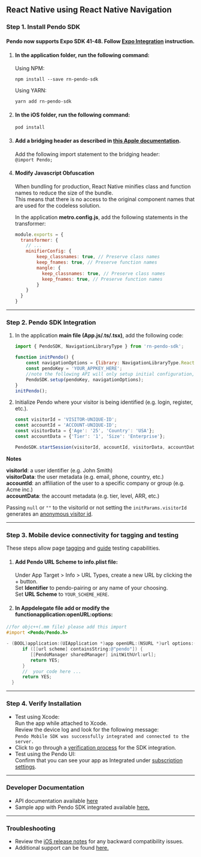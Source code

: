 ## React Native using React Native Navigation

### Step 1. Install Pendo SDK

#### Pendo now supports Expo SDK 41-48. Follow <a href="expo_rnn.md">Expo Integration</a> instruction.

1. #### In the **application folder**, run the following command:

    Using NPM:
    ```shell
    npm install --save rn-pendo-sdk
    ```
    Using YARN:
    ```shell
    yarn add rn-pendo-sdk
    ```

2. #### In the **iOS folder**, run the following command:

    ```shell script 
    pod install
    ```

3. #### Add a **bridging header** as described in <a href="https://developer.apple.com/documentation/swift/imported_c_and_objective-c_apis/importing_objective-c_into_swift" target="_blank">this Apple documentation</a>.
    Add the following import statement to the bridging header:  
    `@import Pendo;`

4. #### Modify Javascript Obfuscation

    When bundling for production, React Native minifies class and function names to reduce the size of the bundle.  
    This means that there is no access to the original component names that are used for the codeless solution.

    In the application **metro.config.js**, add the following statements in the transformer:  

    ```javascript
    module.exports = {
      transformer: {
        // ...
        minifierConfig: {
            keep_classnames: true, // Preserve class names
            keep_fnames: true, // Preserve function names
            mangle: {
              keep_classnames: true, // Preserve class names
              keep_fnames: true, // Preserve function names
            }
        }
      }
    }
    ```

-------------

### Step 2. Pendo SDK Integration

1. In the application **main file (App.js/.ts/.tsx)**, add the following code:  

    ```javascript
    import { PendoSDK, NavigationLibraryType } from 'rn-pendo-sdk';
    ```

    ```javascript
    function initPendo() {
        const navigationOptions = {library: NavigationLibraryType.ReactNativeNavigation, navigation: Navigation};
        const pendoKey = 'YOUR_APPKEY_HERE';
        //note the following API will only setup initial configuration, to start collect analytics use startSession
        PendoSDK.setup(pendoKey, navigationOptions);
    }
    initPendo();
    ```


2. Initialize Pendo where your visitor is being identified (e.g. login, register, etc.).

    ```javascript
    const visitorId = 'VISITOR-UNIQUE-ID';
    const accountId = 'ACCOUNT-UNIQUE-ID';
    const visitorData = {'Age': '25', 'Country': 'USA'};
    const accountData = {'Tier': '1', 'Size': 'Enterprise'};

    PendoSDK.startSession(visitorId, accountId, visitorData, accountData);
    ```

**Notes**  

**visitorId**: a user identifier (e.g. John Smith)  
**visitorData**: the user metadata (e.g. email, phone, country, etc.)  
**accountId**: an affiliation of the user to a specific company or group (e.g. Acme inc.)  
**accountData**: the account metadata (e.g. tier, level, ARR, etc.)  

Passing `null` or `""` to the visitorId or not setting the `initParams.visitorId` generates an <a href="https://help.pendo.io/resources/support-library/analytics/anonymous-visitors.html" target="_blank">anonymous visitor id</a>.

-------------

### Step 3. Mobile device connectivity for tagging and testing
These steps allow page <a href="https://support.pendo.io/hc/en-us/articles/360033609651-Tagging-Mobile-Pages#HowtoTagaPage" target="_blank">tagging</a>
and <a href="https://support.pendo.io/hc/en-us/articles/360033487792-Creating-a-Mobile-Guide#test-guide-on-device-0-6" target="_blank">guide</a> testing capabilities.

1. #### Add Pendo URL Scheme to **info.plist** file:

      Under App Target > Info > URL Types, create a new URL by clicking the + button.  
      Set **Identifier** to pendo-pairing or any name of your choosing.  
      Set **URL Scheme** to `YOUR_SCHEME_HERE`.

2. #### In Appdelegate file add or modify the function**application:openURL:options**:
```objective-c
//for objc++(.mm file) please add this import
#import <Pendo/Pendo.h>
```
```objective-c
- (BOOL)application:(UIApplication *)app openURL:(NSURL *)url options:(NSDictionary<UIApplicationOpenURLOptionsKey,id> *)options {
      if ([[url scheme] containsString:@"pendo"]) {
         [[PendoManager sharedManager] initWithUrl:url];
         return YES;
      }
      //  your code here ...
      return YES;
  }
```


-------------

### Step 4. Verify Installation

* Test using Xcode:  
Run the app while attached to Xcode.  
Review the device log and look for the following message:  
`Pendo Mobile SDK was successfully integrated and connected to the server.`
* Click to go through a <a href="#" data-start-verification>verification process</a> for the SDK integration.
* Test using the Pendo UI:  
Confirm that you can see your app as Integrated under <a href="https://app.pendo.io/admin" target="_blank">subscription settings</a>.

-------------

### Developer Documentation

* API documentation available <a href="https://support.pendo.io/hc/en-us/articles/360057646611-React-Native-Developer-API-Documentation-iOS-Android-" target="_blank">here</a>
* Sample app with Pendo SDK integrated available <a href="https://github.com/pendo-io/RN-demo-app-React-Native-Navigation" target="_blank">here.</a>
-------------

### Troubleshooting

* Review the <a href="https://developers.pendo.io/category/mobile-sdk/" target="_blank">iOS release notes</a> for any backward compatibility issues.
* Additional support can be found <a href="https://github.com/pendo-io/pendo-mobile-sdk/ios" target="_blank">here.</a>
